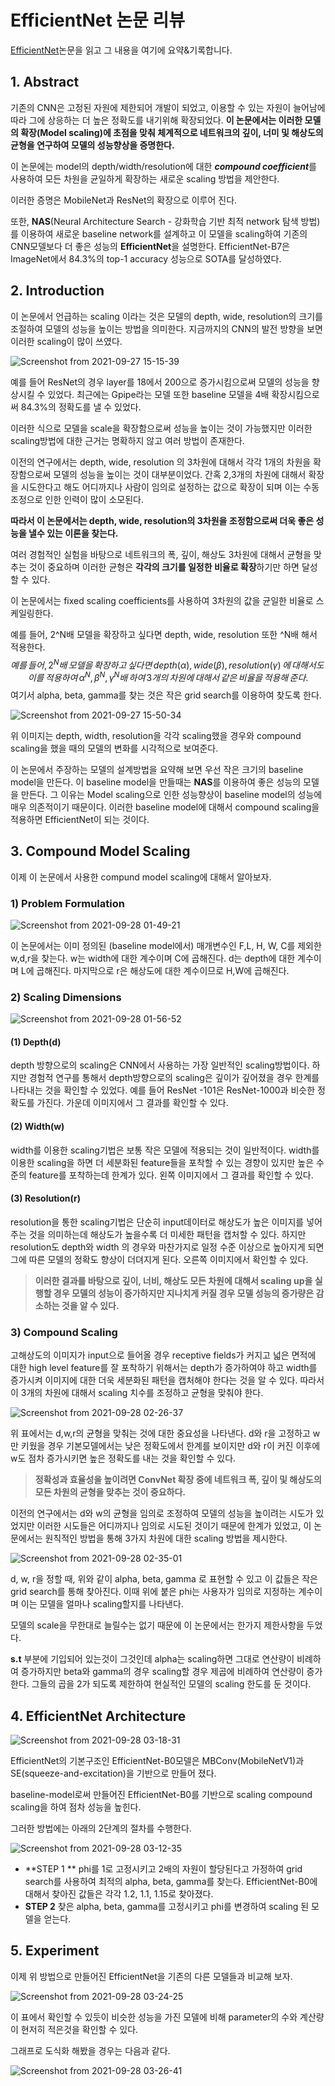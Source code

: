 # EfficientNet 논문 리뷰 

[EfficientNet](https://arxiv.org/pdf/1905.11946.pdf)논문을 읽고 그 내용을 여기에 요약&기록합니다.

##  1. Abstract

기존의 CNN은 고정된 자원에 제한되어 개발이 되었고, 이용할 수 있는 자원이 늘어남에 따라 그에 상응하는 더 높은 정확도를 내기위해 확장되었다. 
**이 논문에서는 이러한 모델의 확장(Model scaling)에 초점을 맞춰 체계적으로 네트워크의 깊이, 너미 및 해상도의 균형을 연구하여 모델의 성능향상을 증명한다.**  

이 논문에는 model의 depth/width/resolution에 대한 ***compound coefficient***를 사용하여 모든 차원을 균일하게 확장하는 새로운 scaling 방법을 제안한다. 

이러한 증명은 MobileNet과 ResNet의 확장으로 이루어 진다. 

또한, **NAS**(Neural Architecture Search - 강화학습 기반 최적 network 탐색 방법)를 이용하여 새로운 baseline network를 설계하고 이 모델을 scaling하여 기존의 CNN모델보다 더 좋은 성능의 **EfficientNet**을 설명한다.
EfficientNet-B7은 ImageNet에서 84.3%의 top-1 accuracy 성능으로 SOTA를 달성하였다.



## 2. Introduction

 이 논문에서 언급하는 scaling 이라는 것은 모델의 depth, wide, resolution의 크기를 조절하여 모델의 성능을 높이는 방법을 의미한다. 
지금까지의 CNN의 발전 방향을 보면 이러한 scaling이 많이 쓰였다. 

![Screenshot from 2021-09-27 15-15-39](https://user-images.githubusercontent.com/77032455/134854169-9537da29-49f4-4686-971e-9a5edf8d042d.png)

예를 들어 ResNet의 경우 layer를 18에서 200으로 증가시킴으로써 모델의 성능을 향상시킬 수 있었다. 최근에는 Gpipe라는 모델 또한 baseline 모델을 4배 확장시킴으로써 84.3%의 정확도를 낼 수 있었다. 

이러한 식으로 모델을 scale을 확장함으로써 성능을 높이는 것이 가능했지만 이러한 scaling방법에 대한 근거는 명확하지 않고 여러 방법이 존재한다. 

이전의 연구에서는 depth, wide, resolution 의 3차원에 대해서 각각 1개의 차원을 확장함으로써 모델의 성능을 높이는 것이 대부분이었다. 간혹 2,3개의 차원에 대해서 확장을 시도한다고 해도 어디까지나 사람이 임의로 설정하는 값으로 확장이 되며 이는 수동조정으로 인한 인력이 많이 소모된다. 

**따라서 이 논문에서는 depth, wide, resolution의 3차원을 조정함으로써 더욱 좋은 성능을 낼수 있는 이론을 찾는다.** 

여러 경험적인 실험을 바탕으로 네트워크의 폭, 깊이, 해상도 3차원에 대해서 균형을 맞추는 것이 중요하며 이러한 균형은 **각각의 크기를 일정한 비율로 확장**하기만 하면 달성할 수 있다. 

이 논문에서는  fixed scaling coefficients를 사용하여 3차원의 값을 균일한 비율로 스케일링한다. 

예를 들어, 2^N배 모델을 확장하고 싶다면 depth, wide, resolution 또한 ^N배 해서 적용한다. 
$$
예를\,들어, \,2^N배 \,모델을\, 확장하고 \,싶다면 \,depth(\alpha), \,wide(\beta),\, resolution(\gamma) \,에 \,대해서도\, 이를 \,적용하여 \,\alpha^N,\, \beta^N, \,\gamma^N 배 \,하여\, 3개의\,차원에 \,대해서 \,같은\, 비율을 \,적용해\, 준다. 
$$
여기서 alpha, beta, gamma를 찾는 것은 작은 grid search를 이용하여 찾도록 한다. 





![Screenshot from 2021-09-27 15-50-34](https://user-images.githubusercontent.com/77032455/134858403-65379c6e-3491-4273-8fe4-e3d6c20ef891.png)

위 이미지는 depth, width, resolution을 각각 scaling했을 경우와 compound scaling을 했을 때의 모델의 변화를 시각적으로 보여준다. 

이 논문에서 주장하는 모델의 설계방법을 요약해 보면 우선 작은 크기의 baseline model을 만든다. 이 baseline model을 만들때는 **NAS**를 이용하여 좋은 성능의 모델을 만든다. 그 이유는 Model scaling으로 인한 성능향상이 baseline model의 성능에 매우 의존적이기 때문이다.
이러한 baseline model에 대해서 compound scaling을 적용하면 EfficientNet이 되는 것이다.  


## 3. Compound Model Scaling

이제 이 논문에서 사용한 compund model scaling에 대해서 알아보자. 

### 1) Problem Formulation

![Screenshot from 2021-09-28 01-49-21](https://user-images.githubusercontent.com/77032455/134951798-380f5912-c686-4646-8533-ec93bbd56da2.png)

이 논문에서는 이미 정의된 (baseline model에서) 매개변수인 F,L, H, W, C를 제외한 w,d,r을 찾는다. w는 width에 대한 계수이며 C에 곱해진다. d는 depth에 대한 계수이며 L에 곱해진다. 마지막으로 r은 해상도에 대한 계수이므로 H,W에 곱해진다. 



### 2) Scaling Dimensions

![Screenshot from 2021-09-28 01-56-52](https://user-images.githubusercontent.com/77032455/134952937-a25297b6-92e5-4bfd-9bb4-7dd1e99cfc29.png)

#### (1) Depth(d) 

depth 방향으로의 scaling은 CNN에서 사용하는 가장 일반적인 scaling방법이다. 하지만 경험적 연구를 통해서 depth방향으로의 scaling은 깊이가 깊어졌을 경우 한계를 나타내는 것을 확인할 수 있었다. 예를 들어 ResNet -101은 ResNet-1000과 비슷한 정확도를 가진다. 가운데 이미지에서 그 결과를 확인할 수 있다. 

#### (2) Width(w)

width를 이용한 scaling기법은 보통 작은 모델에 적용되는 것이 일반적이다. 
width를 이용한 scaling을 하면 더 세분화된 feature들을 포착할 수 있는 경향이 있지만 높은 수준의 feature를 포착하는데 한계가 있다. 왼쪽 이미지에서 그 결과를 확인할 수 있다. 

#### (3) Resolution(r)

resolution을 통한 scaling기법은 단순히 input데이터로 해상도가 높은 이미지를 넣어주는 것을 의미하는데 해상도가 높을수록 더 미세한 패턴을 캡처할 수 있다. 하지만 resolution도 depth와 width 의 경우와 마찬가지로 일정 수준 이상으로 높아지게 되면 그에 따른 모델의 정확도 향상이 더뎌지게 된다. 오른쪽 이미지에서 확인할 수 있다. 



> **이러한 결과를 바탕으로 깊이, 너비, 해상도 모든 차원에 대해서 scaling up을 실행할 경우 모델의 성능이 증가하지만 지나치게 커질 경우 모델 성능의 증가량은 감소하는 것을 알 수 있다.** 



### 3) Compound Scaling

고해상도의 이미지가 input으로 들어올 경우 receptive fields가 커지고 넓은 면적에 대한 high level feature를 잘 포착하기 위해서는 depth가 증가하여야 하고 width를 증가시켜 이미지에 대한 더욱 세분화된 패턴을 캡처해야 한다는 것을 알 수 있다. 
따라서 이 3개의 차원에 대해서 scaling 치수를 조정하고 균형을 맞춰야 한다. 



![Screenshot from 2021-09-28 02-26-37](https://user-images.githubusercontent.com/77032455/134956670-d8ddc1e2-a584-44db-bfc5-4b6f46d282ed.png)

위 표에서는 d,w,r의 균형을 맞춰는 것에 대한 중요성을 나타낸다. d와 r을 고정하고 w만 키웠을 경우 기본모델에서는 낮은 정확도에서 한계를 보이지만 d와 r이 커진 이후에 w도 점차 증가시키면 높은 정확도를 내는 것을 확인할 수 있다. 



> **정확성과 효율성을 높이려면 ConvNet 확장 중에 네트워크 폭, 깊이 및 해상도의 모든 차원의 균형을 맞추는 것이 중요하다.**



이전의 연구에서는 d와 w의 균형을 임의로 조정하여 모델의 성능을 높이려는 시도가 있었지만 이러한 시도들은 어디까지나 임의로 시도된 것이기 때문에 한계가 있었고, 이 논문에서는 원칙적인 방법을 통해 3가지 차원에 대한 scaling 방법을 제시한다. 



![Screenshot from 2021-09-28 02-35-01](https://user-images.githubusercontent.com/77032455/134957753-829b44db-9ee0-4111-9091-162787bee0eb.png)



d, w, r을 정할 때, 위와 같이 alpha, beta, gamma 로 표현할 수 있고 이 값들은 작은 grid search를 통해 찾아진다. 이때 위에 붙은 phi는 사용자가 임의로 지정하는 계수이며 이는 모델을 얼마나 scaling할지를 나타낸다. 

모델의 scale을 무한대로 늘릴수는 없기 때문에 이 논문에서는 한가지 제한사항을 두었다. 

 **s.t** 부분에 기입되어 있는것이 그것인데 alpha는 scaling하면 그대로 연산량이 비례하여 증가하지만 beta와 gamma의 경우 scaling할 경우 제곱에 비례하여 연산량이 증가한다. 그들의 곱을 2가 되도록 제한하여 현실적인 모델의 scaling 한도를 둔 것이다. 



## 4. EfficientNet Architecture



![Screenshot from 2021-09-28 03-18-31](https://user-images.githubusercontent.com/77032455/134963925-ca64351b-a80f-4aae-af12-eddf8461540a.png)



EfficientNet의 기본구조인 EfficientNet-B0모델은 MBConv(MobileNetV1)과 SE(squeeze-and-excitation)을 기반으로 만들어 졌다. 

baseline-model로써 만들어진 EfficientNet-B0를 기반으로 scaling compound scaling을 하여 점차 성능을 높힌다. 

그러한 방법에는 아래의 2단계의 절차를 수행한다. 



![Screenshot from 2021-09-28 03-12-35](https://user-images.githubusercontent.com/77032455/134963107-aad63ae8-ba4d-4d89-b5c8-9dffc64b6dce.png)

- **STEP 1 **
  phi를 1로 고정시키고 2배의 자원이 할당된다고 가정하여 grid search를 사용하여 최적의 alpha, beta, gamma를 찾는다. EfficientNet-B0에 대해서 찾아진 값들은 각각 1.2, 1.1, 1.15로 찾아졌다. 
- **STEP 2**
  찾은 alpha, beta, gamma를 고정시키고 phi를 변경하여 scaling 된 모델을 얻는다. 



## 5. Experiment

이제 위 방법으로 만들어진 EfficientNet을 기존의 다른 모델들과 비교해 보자.



![Screenshot from 2021-09-28 03-24-25](https://user-images.githubusercontent.com/77032455/134964625-fad45a28-ed8d-4162-b6d8-02273265e7ff.png)

이 표에서 확인할 수 있듯이 비슷한 성능을 가진 모델에 비해 parameter의 수와 계산량이 현저히 적은것을 확인할 수 있다. 

그래프로 도식화 해봤을 경우는 다음과 같다. 

![Screenshot from 2021-09-28 03-26-41](https://user-images.githubusercontent.com/77032455/134964926-80f7deb9-f4ac-4417-bf61-05c0d11568f9.png)


